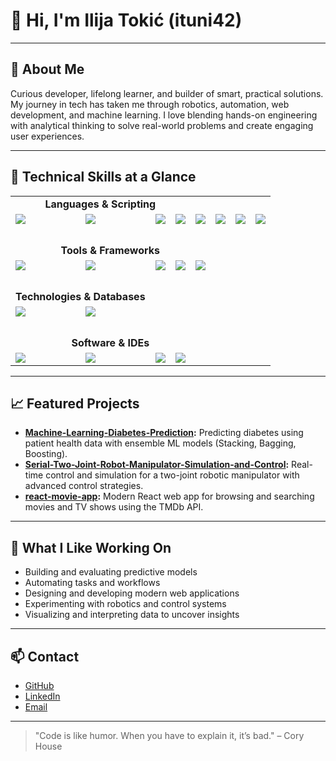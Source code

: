 # 👋 Hi, I'm Ilija Tokić (ituni42)

---

## 🚀 About Me

Curious developer, lifelong learner, and builder of smart, practical solutions. My journey in tech has taken me through robotics, automation, web development, and machine learning. I love blending hands-on engineering with analytical thinking to solve real-world problems and create engaging user experiences.

---

## 🎨 Technical Skills at a Glance

<div align="center">

<table>
<tr>
<td align="center" colspan="4"><b>Languages & Scripting</b></td>
</tr>
<tr>
<td><img src="https://img.shields.io/badge/Python-3776AB?style=for-the-badge&logo=python&logoColor=white"/></td>
<td><img src="https://img.shields.io/badge/C%23-239120?style=for-the-badge&logo=c-sharp&logoColor=white"/></td>
<td><img src="https://img.shields.io/badge/C++-00599C?style=for-the-badge&logo=c%2B%2B&logoColor=white"/></td>
<td><img src="https://img.shields.io/badge/C-00599C?style=for-the-badge&logo=c&logoColor=white"/></td>
<td><img src="https://img.shields.io/badge/Java-007396?style=for-the-badge&logo=java&logoColor=white"/></td>
<td><img src="https://img.shields.io/badge/JavaScript-F7DF1E?style=for-the-badge&logo=javascript&logoColor=black"/></td>
<td><img src="https://img.shields.io/badge/HTML5-E34F26?style=for-the-badge&logo=html5&logoColor=white"/></td>
<td><img src="https://img.shields.io/badge/CSS3-1572B6?style=for-the-badge&logo=css3&logoColor=white"/></td>
</tr>
<tr><td colspan="8">&nbsp;</td></tr>
<tr>
<td align="center" colspan="5"><b>Tools & Frameworks</b></td>
</tr>
<tr>
<td><img src="https://img.shields.io/badge/.NET-512BD4?style=for-the-badge&logo=dotnet&logoColor=white"/></td>
<td><img src="https://img.shields.io/badge/Node.js-339933?style=for-the-badge&logo=nodedotjs&logoColor=white"/></td>
<td><img src="https://img.shields.io/badge/Unity-000000?style=for-the-badge&logo=unity&logoColor=white"/></td>
<td><img src="https://img.shields.io/badge/React-61DAFB?style=for-the-badge&logo=react&logoColor=black"/></td>
<td><img src="https://img.shields.io/badge/Git-F05032?style=for-the-badge&logo=git&logoColor=white"/></td>
</tr>
<tr><td colspan="8">&nbsp;</td></tr>
<tr>
<td align="center" colspan="2"><b>Technologies & Databases</b></td>
</tr>
<tr>
<td><img src="https://img.shields.io/badge/MongoDB-47A248?style=for-the-badge&logo=mongodb&logoColor=white"/></td>
<td><img src="https://img.shields.io/badge/PostgreSQL-4169E1?style=for-the-badge&logo=postgresql&logoColor=white"/></td>
</tr>
<tr><td colspan="8">&nbsp;</td></tr>
<tr>
<td align="center" colspan="5"><b>Software & IDEs</b></td>
</tr>
<tr>
<td><img src="https://img.shields.io/badge/VS%20Code-007ACC?style=for-the-badge&logo=visual-studio-code&logoColor=white"/></td>
<td><img src="https://img.shields.io/badge/Visual%20Studio-5C2D91?style=for-the-badge&logo=visual-studio&logoColor=white"/></td>
<td><img src="https://img.shields.io/badge/PyCharm-000000?style=for-the-badge&logo=pycharm&logoColor=white"/></td>
<td><img src="https://img.shields.io/badge/Eclipse-2C2255?style=for-the-badge&logo=eclipse-ide&logoColor=white"/></td>
</tr>
</table>

</div>

---

## 📈 Featured Projects

- **[Machine-Learning-Diabetes-Prediction](https://github.com/ituni42/Machine-Learning-Diabetes-Prediction):**
  Predicting diabetes using patient health data with ensemble ML models (Stacking, Bagging, Boosting).
- **[Serial-Two-Joint-Robot-Manipulator-Simulation-and-Control](https://github.com/ituni42/Serial-Two-Joint-Robot-Manipulator-Simulation-and-Control):**
  Real-time control and simulation for a two-joint robotic manipulator with advanced control strategies.
- **[react-movie-app](https://github.com/ituni42/react-movie-app):**
  Modern React web app for browsing and searching movies and TV shows using the TMDb API.

---

## 🌱 What I Like Working On

- Building and evaluating predictive models
- Automating tasks and workflows
- Designing and developing modern web applications
- Experimenting with robotics and control systems
- Visualizing and interpreting data to uncover insights

---

## 📫 Contact

- [GitHub](https://github.com/ituni42)
- [LinkedIn](#) <!-- Add your LinkedIn link here -->
- [Email](#) <!-- Add your email or contact form link here -->

---

> "Code is like humor. When you have to explain it, it’s bad." – Cory House 
